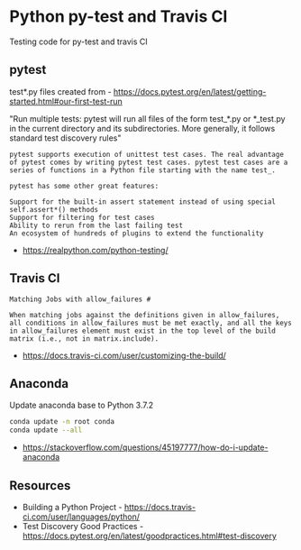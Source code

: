 # Python py-test and Travis CI
Testing code for py-test and travis CI

## pytest
test*.py files created from - https://docs.pytest.org/en/latest/getting-started.html#our-first-test-run

"Run multiple tests: pytest will run all files of the form test_*.py or *_test.py in the current directory and its subdirectories. More generally, it follows standard test discovery rules"

```text
pytest supports execution of unittest test cases. The real advantage of pytest comes by writing pytest test cases. pytest test cases are a series of functions in a Python file starting with the name test_.

pytest has some other great features:

Support for the built-in assert statement instead of using special self.assert*() methods
Support for filtering for test cases
Ability to rerun from the last failing test
An ecosystem of hundreds of plugins to extend the functionality
```
* https://realpython.com/python-testing/

## Travis CI
```text
Matching Jobs with allow_failures #

When matching jobs against the definitions given in allow_failures, all conditions in allow_failures must be met exactly, and all the keys in allow_failures element must exist in the top level of the build matrix (i.e., not in matrix.include).
```
* https://docs.travis-ci.com/user/customizing-the-build/

## Anaconda
Update anaconda base to Python 3.7.2
```bash
conda update -n root conda
conda update --all
```
* https://stackoverflow.com/questions/45197777/how-do-i-update-anaconda

## Resources
* Building a Python Project - https://docs.travis-ci.com/user/languages/python/
* Test Discovery Good Practices - https://docs.pytest.org/en/latest/goodpractices.html#test-discovery